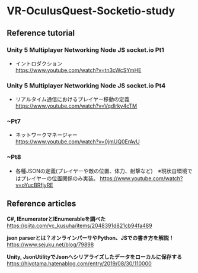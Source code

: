 # VR-OculusQuest-Socketio-study  

## Reference tutorial
### **Unity 5 Multiplayer Networking Node JS socket.io Pt1**  
 - イントロダクション  
https://www.youtube.com/watch?v=tn3cWcSYmHE  
  
### **Unity 5 Multiplayer Networking Node JS socket.io Pt4**  
 - リアルタイム通信におけるプレイヤー移動の定義  
https://www.youtube.com/watch?v=Vqdlrky4cTM  

### **~Pt7**  
 - ネットワークマネージャー  
https://www.youtube.com/watch?v=0jmUQ0ErAyU  

### **~Pt8**
 - 各種JSONの定義(プレイヤーや敵の位置、体力、射撃など)　※現状自環境ではプレイヤーの位置関係のみ実装。
 https://www.youtube.com/watch?v=oYucBRfjyRE  

## Reference articles  
**C#, IEnumeratorとIEnumerableを調べた**  
https://qiita.com/vc_kusuha/items/2048391d821cb94fa489  

**json parserとは？オンラインパーサやPython、JSでの書き方を解説！**  
https://www.sejuku.net/blog/79898  

**Unity, JsonUtilityでJsonへシリアライズしたデータをローカルに保存する**  
https://hiyotama.hatenablog.com/entry/2019/08/30/110000  

